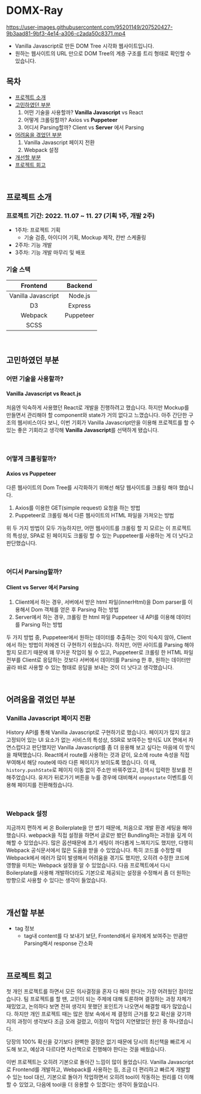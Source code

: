 # DOMX-Ray
https://user-images.githubusercontent.com/95201149/207520427-9b3aad81-9bf3-4e14-a306-c2ada50c8371.mp4
- Vanilla Javascript로 만든 DOM Tree 시각화 웹사이트입니다.
- 원하는 웹사이트의 URL 만으로 DOM Tree의 계층 구조를 트리 형태로 확인할 수 있습니다.

## 목차

- [프로젝트 소개](#프로젝트-소개)
- [고민하였던 부분](#고민하였던-부분)
  1. 어떤 기술을 사용할까? **Vanilla Javascript** vs React
  2. 어떻게 크롤링할까? Axios vs **Puppeteer**
  3. 어디서 Parsing할까? Client vs **Server** 에서 Parsing
- [어려움을 겪었던 부분](#어려움을-겪었던-부분)
  1. Vanilla Javascript 페이지 전환
  2. Webpack 설정
- [개선할 부분](#개선할-부분)
- [프로젝트 회고](#프로젝트-회고)

<br>

## **프로젝트 소개**

### **프로젝트 기간: 2022. 11.07 ~ 11. 27 (기획 1주, 개발 2주)**

- 1주차: 프로젝트 기획
  - 기술 검증, 아이디어 기획, Mockup 제작, 칸반 스케줄링
- 2주차: 기능 개발
- 3주차: 기능 개발 마무리 및 배포

### **기술 스택**
**Frontend** | **Backend** |
:-----: | :-----: |
Vanilla Javascript | Node.js |
D3 | Express |
Webpack | Puppeteer |
SCSS | |

<br>

## **고민하였던 부분**

### **어떤 기술을 사용할까?**

#### **Vanilla Javascript** vs React.js

처음엔 익숙하게 사용했던 React로 개발을 진행하려고 했습니다. 하지만 Mockup를 만들면서 관리해야 할 component와 state가 거의 없다고 느꼈습니다. 아주 간단한 구조의 웹서비스이다 보니, 이번 기회가 Vanilla Javascript만을 이용해 프로젝트를 할 수 있는 좋은 기회라고 생각해 **Vanilla Javascript**를 선택하게 됐습니다.

<br>

### **어떻게 크롤링할까?**

#### Axios vs **Puppeteer**

다른 웹사이트의 Dom Tree를 시각화하기 위해선 해당 웹사이트를 크롤링 해야 했습니다.

1. Axios를 이용한 GET(simple request) 요청을 하는 방법
2. Puppeteer로 크롤링 해서 다른 웹사이트의 HTML 파일을 가져오는 방법

위 두 가지 방법이 모두 가능하지만, 어떤 웹사이트를 크롤링 할 지 모르는 이 프로젝트의 특성상, SPA로 된 페이지도 크롤링 할 수 있는 Puppeteer를 사용하는 게 더 낫다고 판단했습니다.

<br>

### **어디서 Parsing할까?**

#### Client vs **Server** 에서 **Parsing**

1. Client에서 하는 경우, 서버에서 받은 html 파일(innerHtml)을 Dom parser를 이용해서 Dom 객체를 얻은 후 Parsing 하는 방법
2. Server에서 하는 경우, 크롤링 한 html 파일 Puppeteer 내 API를 이용해 데이터를 Parsing 하는 방법

두 가지 방법 중, Puppeteer에서 원하는 데이터를 추출하는 것이 익숙지 않아, Client에서 하는 방법이 저에겐 더 구현하기 쉬웠습니다. 하지만, 어떤 사이트를 Parsing 해야 할지 모르기 때문에 꽤 무거운 작업이 될 수 있고, Puppeteer로 크롤링 한 HTML 파일 전부를 Client로 응답하는 것보다 서버에서 데이터를 Parsing 한 후, 원하는 데이터만 골라 바로 사용할 수 있는 형태로 응답을 보내는 것이 더 낫다고 생각했습니다.

<br>

## **어려움을 겪었던 부분**

### Vanilla Javascript 페이지 전환

History API를 통해 Vanilla Javascript로 구현하기로 했습니다. 페이지가 많지 않고 고정되어 있는 UI 요소가 없는 서비스의 특성상, SSR로 보여주는 방식도 UX 면에서 자연스럽다고 판단했지만 Vanilla Javascript를 좀 더 응용해 보고 싶다는 마음에 이 방식을 채택했습니다.
React에서 route를 사용하는 것과 같이, 요소에 route 속성을 직접 부여해서 해당 route에 따라 다른 페이지가 보이도록 했습니다. 이 때, `history.pushState`로 페이지 이동 없이 주소만 바꿔주었고, 검색시 입력한 정보를 전해주었습니다. 유저가 뒤로가기 버튼을 누를 경우에 대비해서 `onpopstate` 이벤트를 이용해 페이지를 전환해줬습니다.

<br>

### Webpack 설정

지금까지 편하게 써 온 Boilerplate을 안 썼기 때문에, 처음으로 개발 환경 세팅을 해야했습니다. webpack을 직접 설정을 하면서 글로만 봤던 Bundling하는 과정을 깊게 이해할 수 있었습니다. 많은 옵션때문에 초기 세팅이 까다롭게 느껴지기도 했지만, 다행히 Webpack 공식문서에서 많은 도움을 받을 수 있었습니다.
특히 코드를 수정할 때 Webpack에서 에러가 많이 발생해서 어려움을 겪기도 했지만, 오히려 수정한 코드에 영향을 미치는 Webpack 설정을 알 수 있었습니다. 다음 프로젝트에서 다시 Boilerplate를 사용해 개발하더라도 기본으로 제공되는 설정을 수정해서 좀 더 원하는 방향으로 사용할 수 있다는 생각이 들었습니다.

<br>

## **개선할 부분**
- tag 정보
  - tag내 content를 다 보내기 보단, Frontend에서 유저에게 보여주는 만큼만 Parsing해서 response 간소화

<br>

## **프로젝트 회고**

첫 개인 프로젝트를 하면서 모든 의사결정을 혼자 다 해야 한다는 가장 어려웠던 점이었습니다. 팀 프로젝트를 할 땐, 고민이 되는 주제에 대해 토론하며 결정하는 과정 자체가 재밌었고, 논의하다 보면 전혀 생각지 못했던 포인트가 나오면서 해결할 때가 많았습니다. 하지만 개인 프로젝트 때는 많은 정보 속에서 제 결정의 근거를 찾고 확신을 갖기까지의 과정이 생각보다 조금 오래 걸렸고, 이점이 작업이 지연됐었던 원인 중 하나였습니다.

당장의 100% 확신을 갖기보다 완벽한 결정은 없기 때문에 당시의 최선책을 빠르게 시도해 보고, 예상과 다르다면 차선책으로 진행해야 한다는 것을 배웠습니다.

이번 프로젝트는 오히려 기본으로 돌아간 느낌이 많이 들었습니다. Vanilla Javascript로 Frontend를 개발하고, Webpack를 사용하는 등, 조금 더 편리하고 빠르게 개발할 수 있는 tool 대신, 기본으로 돌아가 작업하면서 오히려 tool이 작동하는 원리를 더 이해할 수 있었고, 다음에 tool을 더 응용할 수 있겠다는 생각이 들었습니다.
